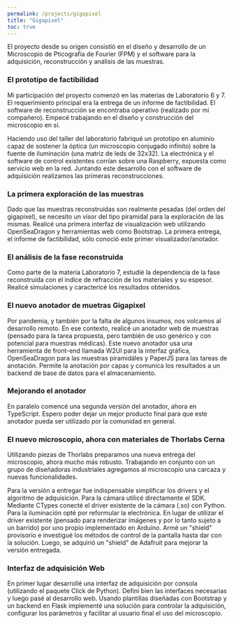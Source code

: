 ```yaml
---
permalink: /projects/gigapixel
title: "Gigapixel"
toc: true
---
```


El proyecto desde su origen consistió en el diseño y desarrollo de un
Microscopio de Pticografía de Fourier (FPM) y el software para la adquisición,
reconstrucción y análisis de las muestras.

### El prototipo de factibilidad

Mi participación del proyecto comenzó en las materias de Laboratorio 6 y 7.
El requerimiento principal era la entrega de un informe de factibilidad.
El software de reconstrucción se encontraba operativo (realizado por mi
compañero). Empecé trabajando en el diseño y construcción del microscopio en sí.

Haciendo uso del taller del laboratorio fabriqué un prototipo en aluminio capaz
de sostener la óptica (un microscopio conjugado infinito) sobre la fuente de 
iluminación (una matriz de leds de 32x32). La electrónica y el software de
control existentes corrían sobre una Raspberry, expuesta como servicio web en la
red. Juntando este desarrollo con el software de adquisición realizamos las
primeras reconstrucciones.

### La primera exploración de las muestras

Dado que las muestras reconstruídas son realmente pesadas (del orden del 
gigapixel), se necesito un visor del tipo piramidal para la exploración de las
mismas. Realicé una primera interfaz de visualización web utilizando 
OpenSeaDragon y herramientas web como Bootstrap. La primera entrega, el informe
de factibilidad, sólo conoció este primer visualizador/anotador.

### El análisis de la fase reconstruida

Como parte de la materia Laboratorio 7, estudié la dependencia de la fase
reconstruída con el indice de refracción de los materiales y su espesor. Realicé
simulaciones y caractericé los resultados obtenidos.

### El nuevo anotador de muetras Gigapixel

Por pandemia, y también por la falta de algunos insumos, nos volcamos al
desarrollo remoto. En ese contexto, realicé un anotador web de muestras (pensado
para la tarea propuesta, pero también de uso genérico y con potencial para
muestras médicas). Este nuevo anotador usa una herramienta de front-end llamada
W2UI para la interfaz gráfica, OpenSeaDragon para las muestras piramidáles y
PaperJS para las tareas de anotación. Permite la anotación por capas y comunica
los resultados a un backend de base de datos para el almacenamiento.

### Mejorando el anotador

En paralelo comencé una segunda versión del anotador, ahora en TypeScript.
Espero poder dejar un mejor producto final para que este anotador pueda ser
utilizado por la comunidad en general.

### El nuevo microscopio, ahora con materiales de Thorlabs Cerna

Utilizando piezas de Thorlabs preparamos una nueva entrega del microscopio,
ahora mucho más robusto. Trabajando en conjunto con un grupo de diseñadoras
industriales agregamos al microscopio una carcaza y nuevas funcionalidades.

Para la versión a entregar fue indispensable simplificar los drivers y el
algoritmo de adquisición. Para la cámara utilicé directamente el SDK. Mediante
CTypes conecté el driver existente de la cámara (.so) con Python. Para la
iluminación opté por reformular la electrónica. En lugar de utilizar el driver
existente (pensado para renderizar imágenes y por lo tanto sujeto a un barrido)
por uno propio implementado en Arduino. Armé un "shield" provisorio e investigué
los métodos de control de la pantalla hasta dar con la solución. Luego, se
adquirió un "shield" de Adafruit para mejorar la versión entregada.

### Interfaz de adquisición Web

En primer lugar desarrollé una interfaz de adquisición por consola (utilizando
el paquete Click de Python). Definí bien las interfaces necesarias y luego pasé
al desarrollo web. Usando plantillas diseñadas con Bootstrap y un backend en
Flask implementé una solución para controlar la adquisición, configurar los
parámetros y facilitar al usuario final el uso del microscopio.

